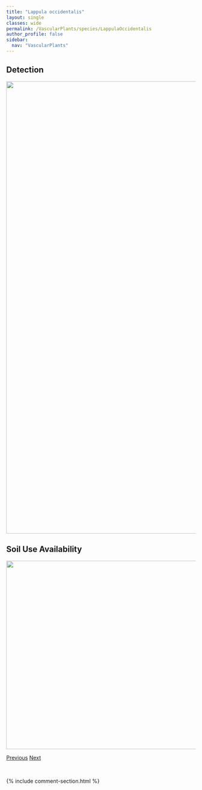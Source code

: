 ```yaml
---
title: "Lappula occidentalis"
layout: single
classes: wide
permalink: /VascularPlants/species/LappulaOccidentalis
author_profile: false
sidebar:
  nav: "VascularPlants"
---
```


<h2>Detection</h2>

<a href="https://drive.google.com/uc?export=view&id=1wrCtm_D2X8e_EH9cAC_FNOJMuitN1DND">
<img src="https://drive.google.com/uc?export=view&id=1wrCtm_D2X8e_EH9cAC_FNOJMuitN1DND" height = "1200" width = "800">
</a>


<h2>Soil Use Availability</h2>

<a href="https://drive.google.com/uc?export=view&id=1o3_KJOArgKgIKTPzVXDYWO2o4eGUQRnV">
<img src="https://drive.google.com/uc?export=view&id=1o3_KJOArgKgIKTPzVXDYWO2o4eGUQRnV" height = "500" width = "1000">
</a>


<a href="/DevelopmentWebsite/VascularPlants/species/Lappula" class="pagination--pager" title="Lappula">Previous</a> <a href="/DevelopmentWebsite/VascularPlants/species/LappulaSquarrosa" class="pagination--pager" title="Lappula squarrosa">Next</a>

<p>&nbsp;</p>

{% include comment-section.html %}
